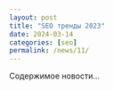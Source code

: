 ```yaml
---
layout: post
title: "SEO тренды 2023"
date: 2024-03-14
categories: [seo]
permalink: /news/11/
---
```


Содержимое новости...
